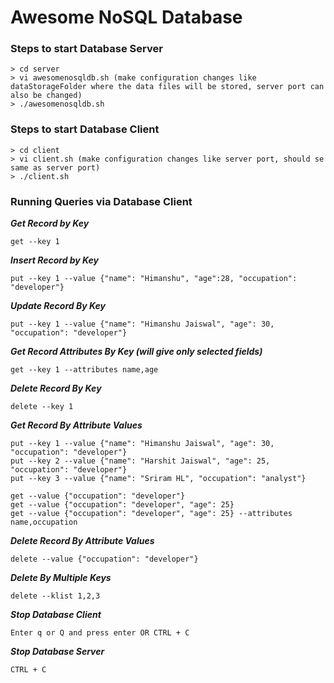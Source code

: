 # Awesome NoSQL Database

### Steps to start Database Server

```
> cd server
> vi awesomenosqldb.sh (make configuration changes like dataStorageFolder where the data files will be stored, server port can also be changed)
> ./awesomenosqldb.sh
```

### Steps to start Database Client

```
> cd client
> vi client.sh (make configuration changes like server port, should se same as server port)
> ./client.sh
```

### Running Queries via Database Client

***Get Record by Key***
```
get --key 1

```
***Insert Record by Key***
```
put --key 1 --value {"name": "Himanshu", "age":28, "occupation": "developer"}
```
***Update Record By Key***
```
put --key 1 --value {"name": "Himanshu Jaiswal", "age": 30, "occupation": "developer"}
```
***Get Record Attributes By Key (will give only selected fields)***
```
get --key 1 --attributes name,age
```
***Delete Record By Key***
```
delete --key 1
```

***Get Record By Attribute Values***
```
put --key 1 --value {"name": "Himanshu Jaiswal", "age": 30, "occupation": "developer"}
put --key 2 --value {"name": "Harshit Jaiswal", "age": 25, "occupation": "developer"}
put --key 3 --value {"name": "Sriram HL", "occupation": "analyst"}

get --value {"occupation": "developer"}
get --value {"occupation": "developer", "age": 25}
get --value {"occupation": "developer", "age": 25} --attributes name,occupation
```

***Delete Record By Attribute Values***
```
delete --value {"occupation": "developer"}
```

***Delete By Multiple Keys***
```
delete --klist 1,2,3
```

***Stop Database Client***
```
Enter q or Q and press enter OR CTRL + C
```

***Stop Database Server***
```
CTRL + C
```

